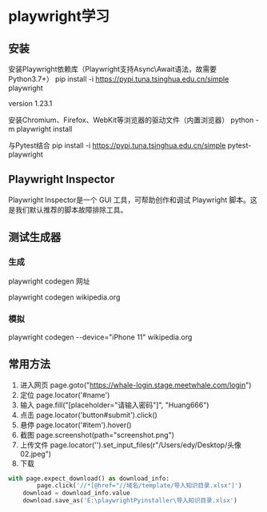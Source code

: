 # playwright学习
## 安装
安装Playwright依赖库（Playwright支持Async\Await语法，故需要Python3.7+）
pip install -i https://pypi.tuna.tsinghua.edu.cn/simple playwright

version 1.23.1

安装Chromium、Firefox、WebKit等浏览器的驱动文件（内置浏览器）
python -m playwright install

与Pytest结合
pip install -i https://pypi.tuna.tsinghua.edu.cn/simple pytest-playwright

## Playwright Inspector
Playwright Inspector是一个 GUI 工具，可帮助创作和调试 Playwright 脚本。这是我们默认推荐的脚本故障排除工具。

## 测试生成器
### 生成
playwright codegen 网址

playwright codegen wikipedia.org

### 模拟

[//]: # (Emulate iPhone 11.)
playwright codegen --device="iPhone 11" wikipedia.org

## 常用方法

1. 进入网页  page.goto("https://whale-login.stage.meetwhale.com/login")
2. 定位  page.locator('#name')
3. 输入  page.fill("[placeholder=\"请输入密码\"]", "Huang666")
4. 点击  page.locator('button#submit').click()
5. 悬停  page.locator('#item').hover()
6. 截图  page.screenshot(path="screenshot.png")
7. 上传文件  page.locator('').set_input_files(r"/Users/edy/Desktop/头像02.jpeg")
8. 下载
```python
with page.expect_download() as download_info:
        page.click('//*[@href="//域名/template/导入知识目录.xlsx"]')
    download = download_info.value
    download.save_as('E:\playwrightPyinstaller\导入知识目录.xlsx')
```
